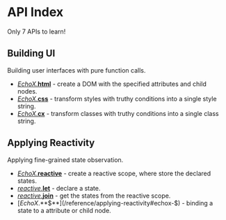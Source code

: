 # API Index

Only 7 APIs to learn!

## Building UI

Building user interfaces with pure function calls.

- [_EchoX_.**html**](/reference/building-ui#echox-html) - create a DOM with the specified attributes and child nodes.
- [_EchoX_.**css**](/reference/building-ui#echox-css) - transform styles with truthy conditions into a single style string.
- [_EchoX_.**cx**](/reference/building-ui#echox-cx) - transform classes with truthy conditions into a single class string.

## Applying Reactivity

Applying fine-grained state observation.

- [_EchoX_.**reactive**](/reference/applying-reactivity#echox-reactive) - create a reactive scope, where store the declared states.
- [_reactive_.**let**](/reference/applying-reactivity#reactive-let) - declare a state.
- [_reactive_.**join**](/reference/applying-reactivity#reactive-join) - get the states from the reactive scope.
- [_EchoX_.**$**](/reference/applying-reactivity#echox-$) - binding a state to a attribute or child node.
